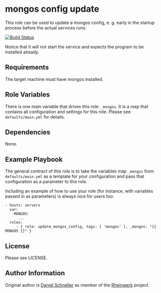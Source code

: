 mongos config update
=========

This role can be used to update a mongos config, e. g. early in the
startup process before the actual services runs.

[![Build Status](https://travis-ci.org/Rheinwerk/ansible-role-update_mongos_config.svg?branch=master)](https://travis-ci.org/Rheinwerk/ansible-role-update_mongos_config)

Notice that it will not start the service and expects the program to be
installed already.

Requirements
------------

The target machine must have mongos installed.

Role Variables
--------------
There is one main variable that drives this role: `_mongos`. It is a map that contains all configuration and settings for this role.
Please see `defaults/main.yml` for details.

Dependencies
------------

None.


Example Playbook
----------------

The general contract of this role is to take the variables map `_mongos` from `defaults/main.yml` as a template for your configuration and pass that configuration as a parameter to this role.

Including an example of how to use your role (for instance, with variables passed in as parameters) is always nice for users too:

    - hosts: servers
      var:
        MONGOS:
          ...
      roles:
         - { role: update_mongos_config, tags: [ 'mongos' ], _mongos: "{{ MONGOS }}" }

License
-------

Please see LICENSE.

Author Information
------------------

Original author is [Daniel Schneller](https://github.com/dschneller) as member of the [Rheinwerk](https://github.com/Rheinwerk) project.

